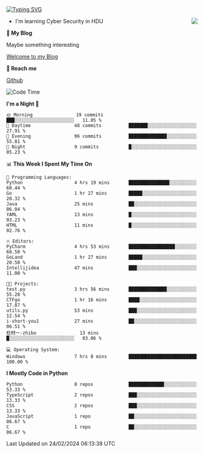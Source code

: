 [![Typing SVG](https://readme-typing-svg.herokuapp.com?font=Fira+Code&pause=1000&random=false&width=450&height=60&lines=Hello+%F0%9F%91%8B%F0%9F%8F%BB;I'm+JBNRZ)](https://git.io/typing-svg)

<a href="#">
  <img align="right" src="https://github-readme-stats.vercel.app/api?username=JBNRZ&show_icons=true&bg_color=15,f2f7fd,E0EAFC" />
</a>

- I'm learning Cyber Security in HDU

 **🌱 My Blog**

Maybe something interesting

[Welcome to my Blog](https://jbnrz.com.cn/)

 **💬 Reach me** 

[Github](https://github.com/JBNRZ)


<!--START_SECTION:waka-->
![Code Time](http://img.shields.io/badge/Code%20Time-332%20hrs%2021%20mins-blue)

**I'm a Night 🦉** 

```text
🌞 Morning                19 commits          ███░░░░░░░░░░░░░░░░░░░░░░   11.05 % 
🌆 Daytime                48 commits          ███████░░░░░░░░░░░░░░░░░░   27.91 % 
🌃 Evening                96 commits          ██████████████░░░░░░░░░░░   55.81 % 
🌙 Night                  9 commits           █░░░░░░░░░░░░░░░░░░░░░░░░   05.23 % 
```


📊 **This Week I Spent My Time On** 

```text
💬 Programming Languages: 
Python                   4 hrs 19 mins       ███████████████░░░░░░░░░░   60.44 % 
Go                       1 hr 27 mins        █████░░░░░░░░░░░░░░░░░░░░   20.32 % 
Java                     25 mins             ██░░░░░░░░░░░░░░░░░░░░░░░   06.04 % 
YAML                     13 mins             █░░░░░░░░░░░░░░░░░░░░░░░░   03.23 % 
HTML                     11 mins             █░░░░░░░░░░░░░░░░░░░░░░░░   02.76 % 

🔥 Editors: 
PyCharm                  4 hrs 53 mins       █████████████████░░░░░░░░   68.50 % 
GoLand                   1 hr 27 mins        █████░░░░░░░░░░░░░░░░░░░░   20.50 % 
Intellijidea             47 mins             ███░░░░░░░░░░░░░░░░░░░░░░   11.00 % 

🐱‍💻 Projects: 
test.py                  3 hrs 56 mins       ██████████████░░░░░░░░░░░   55.28 % 
CTFgo                    1 hr 16 mins        ████░░░░░░░░░░░░░░░░░░░░░   17.87 % 
utils.py                 53 mins             ███░░░░░░░░░░░░░░░░░░░░░░   12.54 % 
i-short-you1             27 mins             ██░░░░░░░░░░░░░░░░░░░░░░░   06.51 % 
检材一-zhibo                13 mins             █░░░░░░░░░░░░░░░░░░░░░░░░   03.06 % 

💻 Operating System: 
Windows                  7 hrs 8 mins        █████████████████████████   100.00 % 
```

**I Mostly Code in Python** 

```text
Python                   8 repos             █████████████░░░░░░░░░░░░   53.33 % 
TypeScript               2 repos             ███░░░░░░░░░░░░░░░░░░░░░░   13.33 % 
CSS                      2 repos             ███░░░░░░░░░░░░░░░░░░░░░░   13.33 % 
JavaScript               1 repo              ██░░░░░░░░░░░░░░░░░░░░░░░   06.67 % 
C                        1 repo              ██░░░░░░░░░░░░░░░░░░░░░░░   06.67 % 
```




 Last Updated on 24/02/2024 06:13:38 UTC
<!--END_SECTION:waka-->
